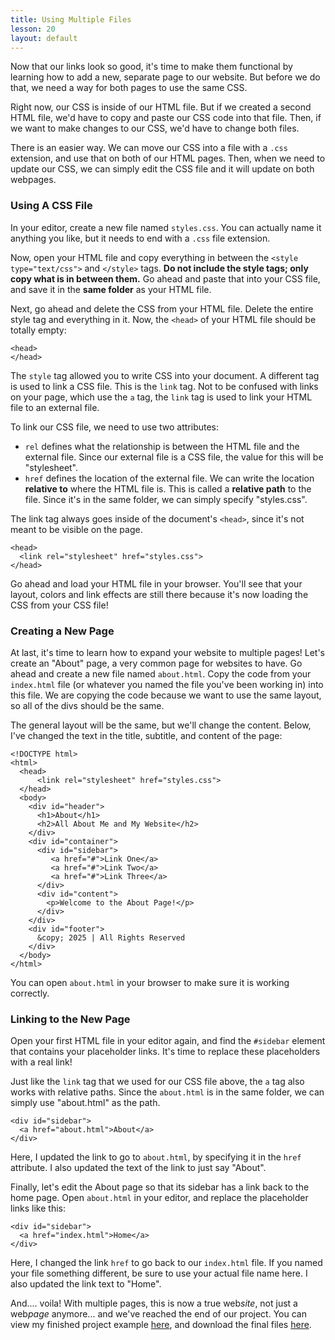 ```yaml
---
title: Using Multiple Files
lesson: 20
layout: default
---
```


Now that our links look so good, it's time to make them functional by learning how to add a new, separate page to our website. But before we do that, we need a way for both pages to use the same CSS. 

Right now, our CSS is inside of our HTML file. But if we created a second HTML file, we'd have to copy and paste our CSS code into that file. Then, if we want to make changes to our CSS, we'd have to change both files. 

There is an easier way. We can move our CSS into a file with a `.css` extension, and use that on both of our HTML pages. Then, when we need to update our CSS, we can simply edit the CSS file and it will update on both webpages. 

### Using A CSS File

In your editor, create a new file named `styles.css`. You can actually name it anything you like, but it needs to end with a `.css` file extension. 

Now, open your HTML file and copy everything in between the `<style type="text/css">` and `</style>` tags. **Do not include the style tags; only copy what is in between them.** Go ahead and paste that into your CSS file, and save it in the **same folder** as your HTML file. 

Next, go ahead and delete the CSS from your HTML file. Delete the entire style tag and everything in it. Now, the `<head>` of your HTML file should be totally empty: 

```
<head>
</head>
```

The `style` tag allowed you to write CSS into your document. A different tag is used to link a CSS file. This is the `link` tag. Not to be confused with links on your page, which use the `a` tag, the `link` tag is used to link your HTML file to an external file. 

To link our CSS file, we need to use two attributes: 

- `rel` defines what the relationship is between the HTML file and the external file. Since our external file is a CSS file, the value for this will be "stylesheet".
- `href` defines the location of the external file. We can write the location **relative to** where the HTML file is. This is called a **relative path** to the file. Since it's in the same folder, we can simply specify "styles.css". 

The link tag always goes inside of the document's `<head>`, since it's not meant to be visible on the page. 

```
<head>
  <link rel="stylesheet" href="styles.css">
</head>
```

Go ahead and load your HTML file in your browser. You'll see that your layout, colors and link effects are still there because it's now loading the CSS from your CSS file!

### Creating a New Page

At last, it's time to learn how to expand your website to multiple pages! Let's create an "About" page, a very common page for websites to have. Go ahead and create a new file named `about.html`. Copy the code from your `index.html` file (or whatever you named the file you've been working in) into this file. We are copying the code because we want to use the same layout, so all of the divs should be the same. 

The general layout will be the same, but we'll change the content. Below, I've changed the text in the title, subtitle, and content of the page: 

```
<!DOCTYPE html>
<html>
  <head>
      <link rel="stylesheet" href="styles.css">
  </head>
  <body>
    <div id="header">
      <h1>About</h1>
      <h2>All About Me and My Website</h2>
    </div>
    <div id="container">
      <div id="sidebar">
         <a href="#">Link One</a>
         <a href="#">Link Two</a>
         <a href="#">Link Three</a>
      </div>
      <div id="content">
        <p>Welcome to the About Page!</p>
      </div>
    </div>
    <div id="footer">
      &copy; 2025 | All Rights Reserved
    </div>
  </body>
</html>
```

You can open `about.html` in your browser to make sure it is working correctly. 

### Linking to the New Page

Open your first HTML file in your editor again, and find the `#sidebar` element that contains your placeholder links. It's time to replace these placeholders with a real link!

Just like the `link` tag that we used for our CSS file above, the `a` tag also works with relative paths. Since the `about.html` is in the same folder, we can simply use "about.html" as the path.

```
<div id="sidebar">
  <a href="about.html">About</a>
</div>
```

Here, I updated the link to go to `about.html`, by specifying it in the `href` attribute. I also updated the text of the link to just say "About". 

Finally, let's edit the About page so that its sidebar has a link back to the home page. Open `about.html` in your editor, and replace the placeholder links like this: 

```
<div id="sidebar">
  <a href="index.html">Home</a>
</div>
```

Here, I changed the link `href` to go back to our `index.html` file. If you named your file something different, be sure to use your actual file name here. I also updated the link text to "Home". 

And.... voila! With multiple pages, this is now a true web*site*, not just a web*page* anymore... and we've reached the end of our project. You can view my finished project example [here](), and download the final files [here](). 
